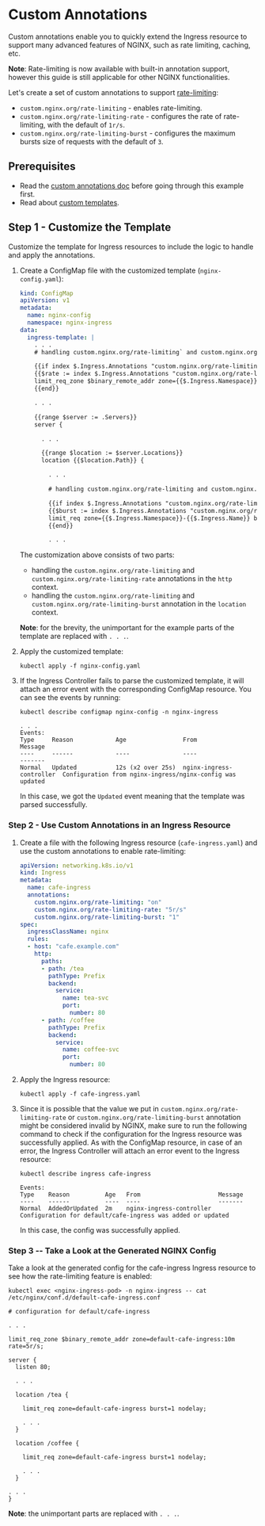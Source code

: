 # Custom Annotations

Custom annotations enable you to quickly extend the Ingress resource to support many advanced features of NGINX, such as
rate limiting, caching, etc.

**Note**: Rate-limiting is now available with built-in annotation support, however this guide is still applicable for other
NGINX functionalities.

Let's create a set of custom annotations to support
[rate-limiting](https://nginx.org/en/docs/http/ngx_http_limit_req_module.html):

- `custom.nginx.org/rate-limiting` - enables rate-limiting.
- `custom.nginx.org/rate-limiting-rate` - configures the rate of rate-limiting, with the default of `1r/s`.
- `custom.nginx.org/rate-limiting-burst` - configures the maximum bursts size of requests with the default of `3`.

## Prerequisites

- Read the [custom annotations
  doc](https://docs.nginx.com/nginx-ingress-controller/configuration/ingress-resources/custom-annotations/) before going
  through this example first.
- Read about [custom templates](../custom-templates).

## Step 1 - Customize the Template

Customize the template for Ingress resources to include the logic to handle and apply the annotations.

1. Create a ConfigMap file with the customized template (`nginx-config.yaml`):

    ```yaml
    kind: ConfigMap
    apiVersion: v1
    metadata:
      name: nginx-config
      namespace: nginx-ingress
    data:
      ingress-template: |
        . . .
        # handling custom.nginx.org/rate-limiting` and custom.nginx.org/rate-limiting-rate

        {{if index $.Ingress.Annotations "custom.nginx.org/rate-limiting"}}
        {{$rate := index $.Ingress.Annotations "custom.nginx.org/rate-limiting-rate"}}
        limit_req_zone $binary_remote_addr zone={{$.Ingress.Namespace}}-{{$.Ingress.Name}}:10m rate={{if $rate}}{{$rate}}{{else}}1r/s{{end}};
        {{end}}

        . . .

        {{range $server := .Servers}}
        server {

          . . .

          {{range $location := $server.Locations}}
          location {{$location.Path}} {

            . . .

            # handling custom.nginx.org/rate-limiting and custom.nginx.org/rate-limiting-burst

            {{if index $.Ingress.Annotations "custom.nginx.org/rate-limiting"}}
            {{$burst := index $.Ingress.Annotations "custom.nginx.org/rate-limiting-burst"}}
            limit_req zone={{$.Ingress.Namespace}}-{{$.Ingress.Name}} burst={{if $burst}}{{$burst}}{{else}}3{{end}} nodelay;
            {{end}}

            . . .
    ```

    The customization above consists of two parts:
    - handling the `custom.nginx.org/rate-limiting` and `custom.nginx.org/rate-limiting-rate` annotations in the `http`
      context.
    - handling the `custom.nginx.org/rate-limiting` and `custom.nginx.org/rate-limiting-burst` annotation in the
      `location` context.

    **Note**: for the brevity, the unimportant for the example parts of the template are replaced with `. . .`.

1. Apply the customized template:

    ```console
    kubectl apply -f nginx-config.yaml
    ```

1. If the Ingress Controller fails to parse the customized template, it will attach an error event with the
   corresponding ConfigMap resource. You can see the events by running:

    ```console
    kubectl describe configmap nginx-config -n nginx-ingress
    ```

    ```text
    . . .
    Events:
    Type     Reason            Age                From                      Message
    ----     ------            ----               ----                      -------
    Normal   Updated           12s (x2 over 25s)  nginx-ingress-controller  Configuration from nginx-ingress/nginx-config was updated
    ```

    In this case, we got the `Updated` event meaning that the template was parsed successfully.

### Step 2 - Use Custom Annotations in an Ingress Resource

1. Create a file with the following Ingress resource (`cafe-ingress.yaml`) and use the custom annotations to enable
   rate-limiting:

    ```yaml
    apiVersion: networking.k8s.io/v1
    kind: Ingress
    metadata:
      name: cafe-ingress
      annotations:
        custom.nginx.org/rate-limiting: "on"
        custom.nginx.org/rate-limiting-rate: "5r/s"
        custom.nginx.org/rate-limiting-burst: "1"
    spec:
      ingressClassName: nginx
      rules:
      - host: "cafe.example.com"
        http:
          paths:
          - path: /tea
            pathType: Prefix
            backend:
              service:
                name: tea-svc
                port:
                  number: 80
          - path: /coffee
            pathType: Prefix
            backend:
              service:
                name: coffee-svc
                port:
                  number: 80
    ```

1. Apply the Ingress resource:

    ```console
    kubectl apply -f cafe-ingress.yaml
    ```

1. Since it is possible that the value we put in `custom.nginx.org/rate-limiting-rate` or
   `custom.nginx.org/rate-limiting-burst` annotation might be considered invalid by NGINX, make sure to run the
   following command to check if the configuration for the Ingress resource was successfully applied. As with the
   ConfigMap resource, in case of an error, the Ingress Controller will attach an error event to the Ingress resource:

    ```console
    kubectl describe ingress cafe-ingress
    ```

    ```text
    Events:
    Type    Reason          Age   From                      Message
    ----    ------          ----  ----                      -------
    Normal  AddedOrUpdated  2m    nginx-ingress-controller  Configuration for default/cafe-ingress was added or updated
    ```

    In this case, the config was successfully applied.

### Step 3 -- Take a Look at the Generated NGINX Config

Take a look at the generated config for the cafe-ingress Ingress resource to see how the rate-limiting feature is
enabled:

```console
kubectl exec <nginx-ingress-pod> -n nginx-ingress -- cat /etc/nginx/conf.d/default-cafe-ingress.conf
```

```nginx
# configuration for default/cafe-ingress

. . .

limit_req_zone $binary_remote_addr zone=default-cafe-ingress:10m rate=5r/s;

server {
  listen 80;

  . . .

  location /tea {

    limit_req zone=default-cafe-ingress burst=1 nodelay;

    . . .
  }

  location /coffee {

    limit_req zone=default-cafe-ingress burst=1 nodelay;

    . . .
  }

. . .
}
```

**Note**: the unimportant parts are replaced with `. . .`.

